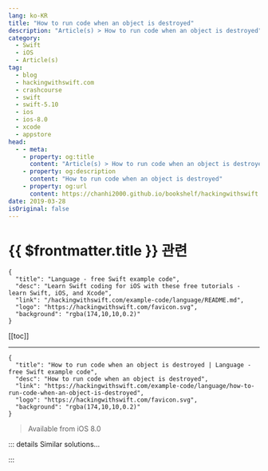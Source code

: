 ```yaml
---
lang: ko-KR
title: "How to run code when an object is destroyed"
description: "Article(s) > How to run code when an object is destroyed"
category:
  - Swift
  - iOS
  - Article(s)
tag: 
  - blog
  - hackingwithswift.com
  - crashcourse
  - swift
  - swift-5.10
  - ios
  - ios-8.0
  - xcode
  - appstore
head:
  - - meta:
    - property: og:title
      content: "Article(s) > How to run code when an object is destroyed"
    - property: og:description
      content: "How to run code when an object is destroyed"
    - property: og:url
      content: https://chanhi2000.github.io/bookshelf/hackingwithswift.com/example-code/language/how-to-run-code-when-an-object-is-destroyed.html
date: 2019-03-28
isOriginal: false
---
```


# {{ $frontmatter.title }} 관련

```component VPCard
{
  "title": "Language - free Swift example code",
  "desc": "Learn Swift coding for iOS with these free tutorials - learn Swift, iOS, and Xcode",
  "link": "/hackingwithswift.com/example-code/language/README.md",
  "logo": "https://hackingwithswift.com/favicon.svg",
  "background": "rgba(174,10,10,0.2)"
}
```

[[toc]]

---

```component VPCard
{
  "title": "How to run code when an object is destroyed | Language - free Swift example code",
  "desc": "How to run code when an object is destroyed",
  "link": "https://hackingwithswift.com/example-code/language/how-to-run-code-when-an-object-is-destroyed",
  "logo": "https://hackingwithswift.com/favicon.svg",
  "background": "rgba(174,10,10,0.2)"
}
```

> Available from iOS 8.0

<!-- TODO: 작성 -->

<!-- 
All structs and classes can have initializers, which are special methods that run when those types are created. However, classes can also have *deinitializers* - code that gets run when an instance of the class is destroyed. This isn’t possible with structs because they only ever have one owner.

Deinitializers never take any parameters, so they are written just as `deinit`. For example, we could create a simple `Person` class with an initializer and a deinitializer:

```swift
class Person {
    init() {
        print("I'm alive!")
    }

    deinit {
        print("I'm dying!")
    }
}
```

If you want to try that in a playground, run this code:

```swift
do {
    let person = Person()
}
```

Putting the `Person` instance inside a `do` block ensures it will be destroyed before the playground finishes, so you should see “I’m alive!” and “I’m dying!”

Deinitializers are extremely important when handling memory that isn’t managed by Swift. For example, if you’re using an external C library and it has allocated RAM, you should free that RAM inside your deinitializer.

-->

::: details Similar solutions…

<!--
/quick-start/concurrency/how-to-use-mainactor-to-run-code-on-the-main-queue">How to use @MainActor to run code on the main queue 
/example-code/system/how-to-run-code-when-your-app-is-terminated">How to run code when your app is terminated 
/quick-start/swiftui/how-to-access-a-core-data-managed-object-context-from-a-swiftui-view">How to access a Core Data managed object context from a SwiftUI view 
/example-code/arrays/how-to-tell-if-an-array-contains-an-object">How to tell if an array contains an object 
/example-code/language/remove-all-instances-of-an-object-from-an-array">Remove all instances of an object from an array</a>
-->

:::

